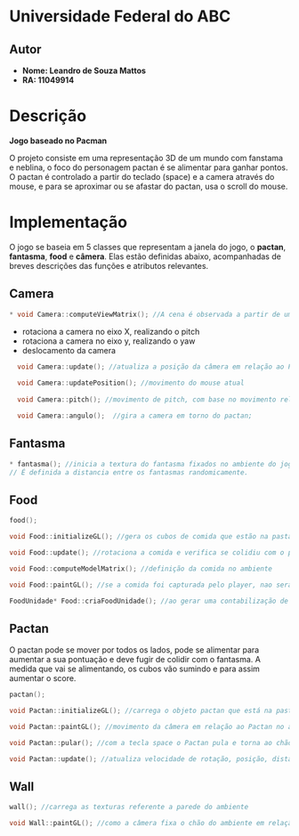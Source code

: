 # Universidade Federal do ABC

## Autor

* **Nome: Leandro de Souza Mattos**
* **RA: 11049914**

# Descrição

**Jogo baseado no Pacman**

O projeto consiste em uma representação 3D de um mundo com fanstama e neblina, o foco do personagem pactan é se alimentar para ganhar pontos. O pactan é controlado a partir do teclado (space) e a camera através do mouse, e para se aproximar ou se afastar do pactan, usa o scroll do mouse.

# Implementação

O jogo se baseia em 5 classes que representam a janela do jogo, o **pactan**, **fantasma**, **food** e **câmera**. Elas estão definidas abaixo, acompanhadas de breves descrições das funções e atributos relevantes.

## Camera

```cpp
* void Camera::computeViewMatrix(); //A cena é observada a partir de uma câmera que segue os movimentos do pactan
```

* rotaciona a camera no eixo X, realizando o  pitch
* rotaciona a camera no eixo y, realizando o yaw
* deslocamento da camera

```cpp
  void Camera::update(); //atualiza a posição da câmera em relação ao Pactan
  
  void Camera::updatePosition(); //movimento do mouse atual
  
  void Camera::pitch(); //movimento de pitch, com base no movimento relativo do mouse

  void Camera::angulo();  //gira a camera em torno do pactan;

```

## Fantasma

```cpp
* fantasma(); //inicia a textura do fantasma fixados no ambiente do jogo, essas texturas são carregadas da pasta assets, 
// É definida a distancia entre os fantasmas randomicamente.
```
## Food  
 
```cpp
food();

void Food::initializeGL(); //gera os cubos de comida que estão na pasta assets

void Food::update(); //rotaciona a comida e verifica se colidiu com o player

void Food::computeModelMatrix(); //definição da comida no ambiente

void Food::paintGL(); //se a comida foi capturada pelo player, nao sera mais renderizada

FoodUnidade* Food::criaFoodUnidade(); //ao gerar uma contabilização de food ingeridos que servirá como score do player
```

## Pactan

O pactan pode se mover por todos os lados, pode se alimentar para aumentar a sua pontuação e deve fugir de colidir com o fantasma.
A medida que vai se alimentando, os cubos vão sumindo e para assim aumentar o score.

```cpp
pactan();

void Pactan::initializeGL(); //carrega o objeto pactan que está na pasta assets

void Pactan::paintGL(); //movimento da câmera em relação ao Pactan no ambiente

void Pactan::pular(); //com a tecla space o Pactan pula e torna ao chão de acordo com a gravidade

void Pactan::update(); //atualiza velocidade de rotação, posição, distancia e gravidade
```

## Wall

```cpp
wall(); //carrega as texturas referente a parede do ambiente

void Wall::paintGL(); //como a câmera fixa o chão do ambiente em relação ao pactan
```
